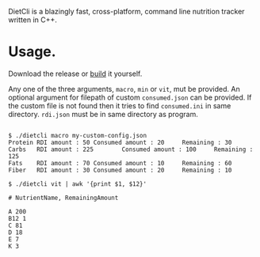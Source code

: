 DietCli is a blazingly fast, cross-platform, command line nutrition tracker written in C++.


# Usage.

Download the release or [build](build.md) it yourself.

Any one of the three arguments, `macro`, `min` or `vit`, mut be provided. An optional argument for filepath of custom `consumed.json` can be provided. If the custom file is not found then it tries to find `consumed.ini` in same directory. `rdi.json` must be in same directory as program.


```

$ ./dietcli macro my-custom-config.json
Protein RDI amount : 50 Consumed amount : 20     Remaining : 30
Carbs   RDI amount : 225        Consumed amount : 100     Remaining : 125
Fats    RDI amount : 70 Consumed amount : 10     Remaining : 60
Fiber   RDI amount : 30 Consumed amount : 20     Remaining : 10

```

```
$ ./dietcli vit | awk '{print $1, $12}'

# NutrientName, RemainingAmount

A 200
B12 1
C 81
D 18
E 7
K 3

```
